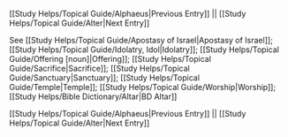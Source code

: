 [[Study Helps/Topical Guide/Alphaeus|Previous Entry]]  ||  [[Study Helps/Topical Guide/Alter|Next Entry]]

 See [[Study Helps/Topical Guide/Apostasy of Israel|Apostasy of Israel]]; [[Study Helps/Topical Guide/Idolatry, Idol|Idolatry]]; [[Study Helps/Topical Guide/Offering [noun]|Offering]]; [[Study Helps/Topical Guide/Sacrifice|Sacrifice]]; [[Study Helps/Topical Guide/Sanctuary|Sanctuary]]; [[Study Helps/Topical Guide/Temple|Temple]]; [[Study Helps/Topical Guide/Worship|Worship]]; [[Study Helps/Bible Dictionary/Altar|BD Altar]]

[[Study Helps/Topical Guide/Alphaeus|Previous Entry]]  ||  [[Study Helps/Topical Guide/Alter|Next Entry]]